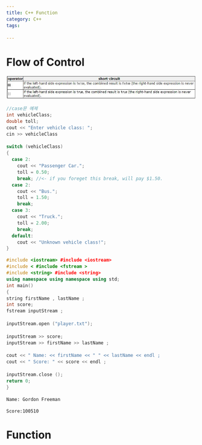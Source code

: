 ```yaml
---
title: C++ Function
category: C++
tags:

---
```


# Flow of Control

[![Alt text](/assets/img/short-circuit.JPG)][cplusplus]

~~~c++
//case문 예제
int vehicleClass;
double toll;
cout << "Enter vehicle class: ";
cin >> vehicleClass

switch (vehicleClass)
{
  case 2:
    cout << "Passenger Car.";
    toll = 0.50;
    break; //<- if you foreget this break, will pay $1.50.
  case 2:
    cout << "Bus.";
    toll = 1.50;
    break;
  case 3:
    cout << "Truck.";
    toll = 2.00;
    break;
  default:
    cout << "Unknown vehicle class!";
}
~~~

~~~c++
#include <iostream> #include <iostream>
#include < #include <fstream >
#include <string> #include <string>
using namespace using namespace using std;
int main()
{
string firstName , lastName ;
int score;
fstream inputStream ;

inputStream.open ("player.txt");

inputStream >> score;
inputStream >> firstName >> lastName ;

cout << " Name: << firstName << " " << lastName << endl ;
cout << " Score: " << score << endl ;

inputStream.close ();
return 0;
}
~~~

`Name: Gordon Freeman`

`Score:100510`

# Function


[cplusplus]: http://www.cplusplus.com/doc/tutorial/variables/